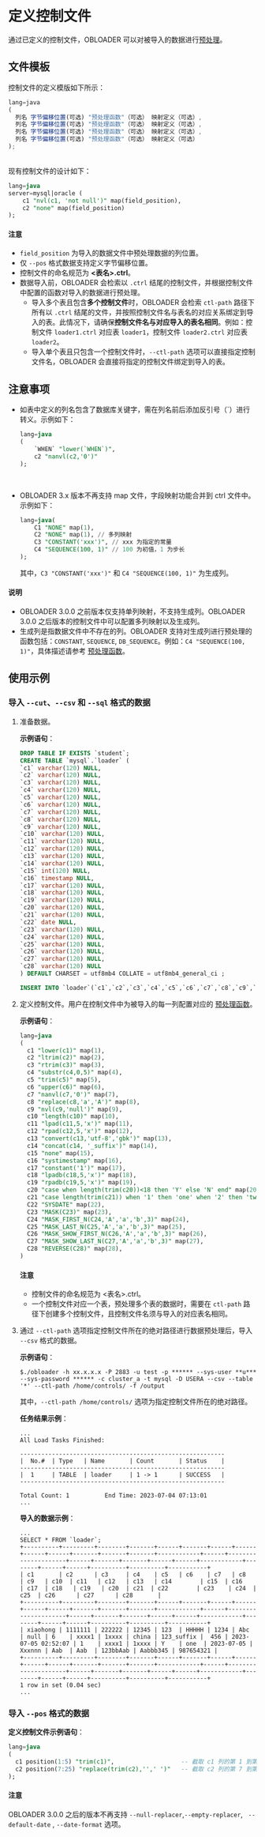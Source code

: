 定义控制文件 
===========================

通过已定义的控制文件，OBLOADER 可以对被导入的数据进行[预处理](../3.obloader-data-processing/2.obloader-preprocessing-functions.md)。

## 文件模板

控制文件的定义模版如下所示：

```javascript
lang=java 
(
  列名 字节偏移位置(可选) "预处理函数"（可选） 映射定义（可选）,
  列名 字节偏移位置(可选) "预处理函数"（可选） 映射定义（可选）,
  列名 字节偏移位置(可选) "预处理函数"（可选） 映射定义（可选）,
  列名 字节偏移位置(可选) "预处理函数"（可选） 映射定义（可选）
);
```
<br>
现有控制文件的设计如下：

```sql
lang=java
server=mysql|oracle (     
    c1 "nvl(c1, 'not null')" map(field_position),     
    c2 "none" map(field_position)
);
```

  <main id="notice" type='notice'>
    <h4>注意</h4>
    <ul>
    <li><code>field_position</code> 为导入的数据文件中预处理数据的列位置。</li>
    <li>仅 <code>--pos</code> 格式数据支持定义字节偏移位置。</li>
    <li>控制文件的命名规范为 <strong>&lt;表名&gt;.ctrl</strong>。</li>
    <li>数据导入前，OBLOADER 会检索以 <code>.ctrl</code> 结尾的控制文件，并根据控制文件中配置的函数对导入的数据进行预处理。<ul><li>导入多个表且包含<strong>多个控制文件</strong>时，OBLOADER 会检索 <code>ctl-path</code> 路径下所有以 <code>.ctrl</code> 结尾的文件，并按照控制文件名与表名的对应关系绑定到导入的表。此情况下，请确保<strong>控制文件名与对应导入的表名相同</strong>。例如：控制文件 <code>loader1.ctrl</code> 对应表 <code>loader1</code>，控制文件 <code>loader2.ctrl</code> 对应表 <code>loader2</code>。 </li><li>导入单个表且只包含一个控制文件时，<code>--ctl-path</code> 选项可以直接指定控制文件名，OBLOADER 会直接将指定的控制文件绑定到导入的表。</li></ul></li>
    </ul>
  </main>


## 注意事项

* 如表中定义的列名包含了数据库关键字，需在列名前后添加反引号（`）进行转义。示例如下：

  ```sql
  lang=java
  (
      `WHEN` "lower(`WHEN`)",
      c2 "nanvl(c2,'0')"
  );
  ```
<br>

* OBLOADER 3.x 版本不再支持 map 文件，字段映射功能合并到 ctrl 文件中。示例如下：

  ```sql
  lang=java(
      C1 "NONE" map(1),
      C2 "NONE" map(1), // 多列映射
      C3 "CONSTANT('xxx')", // xxx 为指定的常量
      C4 "SEQUENCE(100, 1)" // 100 为初值，1 为步长
  );
  ```

  其中，`C3 "CONSTANT('xxx')"` 和 `C4 "SEQUENCE(100, 1)"` 为生成列。
<main id="notice" type='explain'>
   <h4>说明</h4>
   <ul>
   <li>OBLOADER 3.0.0 之前版本仅支持单列映射，不支持生成列。OBLOADER 3.0.0 之后版本的控制文件中可以配置多列映射以及生成列。</li>
   <li>生成列是指数据文件中不存在的列。OBLOADER 支持对生成列进行预处理的函数包括：<code>CONSTANT</code>, <code>SEQUENCE</code>, <code>DB_SEQUENCE</code>。例如：<code>C4 "SEQUENCE(100, 1)"</code>，具体描述请参考 <a href="../3.obloader-data-processing/2.obloader-preprocessing-functions.md">预处理函数</a>。</li>
   </ul>
</main>


## 使用示例

### 导入 `--cut`、`--csv` 和 `--sql` 格式的数据

1. 准备数据。

   **示例语句**：

   ```sql
   DROP TABLE IF EXISTS `student`;
   CREATE TABLE `mysql`.`loader` (
   `c1` varchar(120) NULL,
   `c2` varchar(120) NULL,
   `c3` varchar(120) NULL,
   `c4` varchar(120) NULL,
   `c5` varchar(120) NULL,
   `c6` varchar(120) NULL,
   `c7` varchar(120) NULL,
   `c8` varchar(120) NULL,
   `c9` varchar(120) NULL,
   `c10` varchar(120) NULL,
   `c11` varchar(120) NULL,
   `c12` varchar(120) NULL,
   `c13` varchar(120) NULL,
   `c14` varchar(120) NULL,
   `c15` int(120) NULL,
   `c16` timestamp NULL,
   `c17` varchar(120) NULL,
   `c18` varchar(120) NULL,
   `c19` varchar(120) NULL,
   `c20` varchar(120) NULL,
   `c21` varchar(120) NULL,
   `c22` date NULL,
   `c23` varchar(120) NULL,
   `c24` varchar(120) NULL,
   `c25` varchar(120) NULL,
   `c26` varchar(120) NULL,
   `c27` varchar(120) NULL,
   `c28` varchar(120) NULL
   ) DEFAULT CHARSET = utf8mb4 COLLATE = utf8mb4_general_ci ;

   INSERT INTO `loader`(`c1`,`c2`,`c3`,`c4`,`c5`,`c6`,`c7`,`c8`,`c9`,`c10`,`c11`,`c12`,`c13`,`c14`,`c15`,`c16`,`c17`,`c18`,`c19`,`c20`,`c21`,`c22`,`c23`,`c24`,`c25`,`c26`,`c27`,`c28`) VALUES ('XIAOHONG', 1111111,'222222 ',123456,123,'hhhhh',1234,'abc','null',123456,'1','1','china','123',456,'2023-07-11 20:56:36','123','1','1',11,2,'2023-07-11','Abc123','Ab3','Ab3','12345Ab3','Ab312345','123456789');
   ```

2. 定义控制文件。用户在控制文件中为被导入的每一列配置对应的 [预处理函数](../300.obloader-data-processing/200.obloader-preprocessing-functions.md)。

   **示例语句**：

   ```sql
   lang=java
   (
     c1 "lower(c1)" map(1),                                                                            -- c1 列的值中的字母转换为小写
     c2 "ltrim(c2)" map(2),                                                                            -- c2 列的值从左开始截断空格
     c3 "rtrim(c3)" map(3),                                                                            -- c3 列的值从右开始截断空格
     c4 "substr(c4,0,5)" map(4),                                                                       -- c4 列的值第 1 位置截取 5 个字符长度的字符串
     c5 "trim(c5)" map(5),                                                                             -- c5 列的值左右两侧截断空格
     c6 "upper(c6)" map(6),                                                                            -- c6 列的值中的字母转换为大写
     c7 "nanvl(c7,'0')" map(7),                                                                        -- c7 列的值进行数值验证，非数值则返回 0
     c8 "replace(c8,'a','A')" map(8),                                                                   -- c8 列的值中的 a 替换为 A
     c9 "nvl(c9,'null')" map(9),                                                                      -- c9 列的值进行判空，若为 null 返回 null 字符串
     c10 "length(c10)" map(10),                                                                        -- c10 列的值进行长度计算
     c11 "lpad(c11,5,'x')" map(11),                                                                    -- c11 列的值左侧追加 5 个字节长度字符串 'x'
     c12 "rpad(c12,5,'x')" map(12),                                                                    -- c12 列的值右侧追加 5 个字节长度字符串 'x'
     c13 "convert(c13,'utf-8','gbk')" map(13),                                                         -- c13 列的值从 gbk 转换为 utf-8 字符编码
     c14 "concat(c14, '_suffix')" map(14),                                                             -- c14 列的值与常量进行拼接
     c15 "none" map(15),                                                                               -- c15 列的值不作任何处理，直接返回对应列的值
     c16 "systimestamp" map(16),                                                                       -- c16 列的值不作任何处理，直接返回当前集群的时间戳
     c17 "constant('1')" map(17),                                                                      -- c17 列的值不作任何处理，仅返回常量 1
     c18 "lpadb(c18,5,'x')" map(18),                                                                   -- c18 列的值左侧追加 5 个字节长度的(单)字符 'x'
     c19 "rpadb(c19,5,'x')" map(19),                                                                   -- c19 列的值右侧追加 5 个字节长度的(单)字符 'x'
     c20 "case when length(trim(c20))<18 then 'Y' else 'N' end" map(20),                               -- c20 列的值进行条件真值匹配，若为真返回对应列的值
     c21 "case length(trim(c21)) when '1' then 'one' when '2' then 'two' else 'unknown' end" map(21),  -- c21 列的值进行条件等值匹配，若匹配成功返回对应列的值
     C22 "SYSDATE" map(22),                                                                            -- c22 列的值为当前日期
     C23 "MASK(C23)" map(23),                                                                          -- c23 列的值进行脱敏，只对列名有效，列中的大、小写字母和数字使用默认脱敏字符替代（默认脱敏字符：大写字母 X，小写字母 x，数字 n）
     C24 "MASK_FIRST_N(C24,'A','a','b',3)" map(24),                                                    -- c24 列的值指定大、小写字母以及数字的脱敏字符（默认 N 为 0，从第一个字符开始）
     C25 "MASK_LAST_N(C25,'A','a','b',3)" map(25),                                                     -- c25 列的值指定大、小写字母以及数字的脱敏字符（默认 N 为 0，从最后一个字符开始）
     C26 "MASK_SHOW_FIRST_N(C26,'A','a','b',3)" map(26),                                               -- c26 列的值指定不脱敏字符数（默认 N 为 0，从第一个字符开始）
     C27 "MASK_SHOW_LAST_N(C27,'A','a','b',3)" map(27),                                                -- c27 列的值指定不脱敏字符数（默认 N 为 0，从最后一个字符开始）
     C28 "REVERSE(C28)" map(28),                                                                       -- c28 列的值将字符顺序颠倒
   )
   ```

    <main id="notice" type='notice'>
       <h4>注意</h4>
       <ul>
       <li>控制文件的命名规范为 <表名>.ctrl。</li>
       <li>一个控制文件对应一个表，预处理多个表的数据时，需要在 <code>ctl-path</code> 路径下创建多个控制文件，且控制文件名须与导入的对应表名相同。</li>
       </ul>
    </main>

2. 通过 `--ctl-path` 选项指定控制文件所在的绝对路径进行数据预处理后，导入 `--csv` 格式的数据。

    **示例语句**：

    ```shell
    $./obloader -h xx.x.x.x -P 2883 -u test -p ****** --sys-user **u*** --sys-password ****** -c cluster_a -t mysql -D USERA --csv --table '*' --ctl-path /home/controls/ -f /output
    ```

    其中，<code>--ctl-path /home/controls/</code> 选项为指定控制文件所在的绝对路径。

    **任务结果示例**：

    ```shell
    ...
    All Load Tasks Finished:

    ----------------------------------------------------------
    |  No.#  | Type   | Name       | Count       | Status    | 
    ----------------------------------------------------------    
    |  1     | TABLE  | loader     | 1 -> 1      | SUCCESS   |                
    ----------------------------------------------------------

   Total Count: 1          End Time: 2023-07-04 07:13:01
   ...
   ```

   **导入的数据示例**：

   ```shell
   ...
   SELECT * FROM `loader`;
   +----------+---------+--------+-------+------+-------+------+------+------+------+-------+-------+-------+------------+------+---------------------+------+-------+-------+------+------+------------+--------+------+------+----------+----------+-----------+
   | c1       | c2      | c3     | c4    | c5   | c6    | c7   | c8   | c9   | c10  | c11   | c12   | c13   | c14        | c15  | c16                 | c17  | c18   | c19   | c20  | c21  | c22        | c23    | c24  | c25  | c26      | c27      | c28       |
   +----------+---------+--------+-------+------+-------+------+------+------+------+-------+-------+-------+------------+------+---------------------+------+-------+-------+------+------+------------+--------+------+------+----------+----------+-----------+
   | xiaohong | 1111111 | 222222 | 12345 | 123  | HHHHH | 1234 | Abc  | null | 6    | xxxx1 | 1xxxx | china | 123_suffix |  456 | 2023-07-05 02:52:07 | 1    | xxxx1 | 1xxxx | Y    | one  | 2023-07-05 | Xxxnnn | Aab  | Aab  | 123bbAab | Aabbb345 | 987654321 |
   +----------+---------+--------+-------+------+-------+------+------+------+------+-------+-------+-------+------------+------+---------------------+------+-------+-------+------+------+------------+--------+------+------+----------+----------+-----------+
   1 row in set (0.04 sec)
   ...
   ```

### 导入 `--pos` 格式的数据

**定义控制文件示例语句**：

  ```sql
  lang=java
  (
    c1 position(1:5) "trim(c1)",                   -- 截取 c1 列的第 1 到第 5 个字节，并且对得到的结果两侧截断空格
    c2 position(7:25) "replace(trim(c2),'',' ')"   -- 截取 c2 列的第 7 到第 25 个字节，并且对得到的结果两侧截断空格，同时对于空字符用空格替代
  );
  ```

  <main id="notice" type='notice'>
    <h4>注意</h4>
    <p>OBLOADER 3.0.0 之后的版本不再支持 <code>--null-replacer</code>,<code>--empty-replacer</code>, <code> --default-date</code> , <code>--date-format</code> 选项。</p>
  </main>